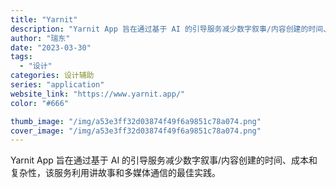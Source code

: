 ```yaml
---
title: "Yarnit"
description: "Yarnit App 旨在通过基于 AI 的引导服务减少数字叙事/内容创建的时间、成本和复杂性，该服务利用讲故事和多媒体"
author: "瑞东"
date: "2023-03-30"
tags:
  - "设计"
categories: 设计辅助
series: "application"
website_link: "https://www.yarnit.app/"
color: "#666"

thumb_image: "/img/a53e3ff32d03874f49f6a9851c78a074.png"
cover_image: "/img/a53e3ff32d03874f49f6a9851c78a074.png"
---
```


Yarnit App 旨在通过基于 AI 的引导服务减少数字叙事/内容创建的时间、成本和复杂性，该服务利用讲故事和多媒体通信的最佳实践。 